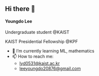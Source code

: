 ## Hi there 👋
#### Youngdo Lee

Undergraduate student @KAIST

KAIST Presidential Fellowship @KPF

- 🌱 I’m currently learning ML, mathematics 
- 📫 How to reach me: 
    - lyd0531@kaist.ac.kr
    - leeyoungdo20876@gmail.com

